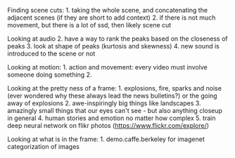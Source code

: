 
Finding scene cuts: 
	1. taking the whole scene, and concatenating the adjacent scenes (if they are short to add context)
	2. if there is not much movement, but there is a lot of ssd, then likely scene cut

Looking at audio
	2. have a way to rank the peaks based on the closeness of peaks
	3. look at shape of peaks (kurtosis and skewness)
	4. new sound is introduced to the scene or not


Looking at motion:
	1. action and movement: every video must involve someone doing something
	2. 

Looking at the pretty ness of a frame:
	1. explosions, fire, sparks and noise (ever wondered why these always lead the news bulletins?) or the going away of explosions
	2. awe-inspiringly big things like landscapes
	3. amazingly small things that our eyes can't see - but also anything closeup in general
	4. human stories and emotion no matter how complex
	5. train deep neural network on flikr photos (https://www.flickr.com/explore/)

Looking at what is in the frame:
	1. demo.caffe.berkeley for imagenet categorization of images

	